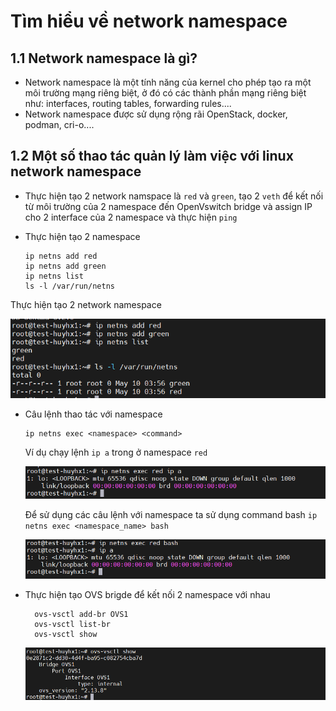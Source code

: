 # Tìm hiểu về network namespace
## 1.1 Network namespace là gì?
- Network namespace là một tính năng của kernel cho phép tạo ra một môi trường mạng riêng biệt, ở đó có các thành phần mạng riêng biệt như: interfaces, routing tables, forwarding rules....
- Network namespace được sử dụng rộng rãi OpenStack, docker, podman, cri-o....
## 1.2 Một số thao tác quản lý làm việc với linux network namespace
- Thực hiện tạo 2 network namspace là `red` và `green`, tạo 2 `veth` để kết nối từ môi trường của 2 namespace đến OpenVswitch bridge và assign IP cho 2 interface của 2 namespace và thực hiện `ping`
 
 + Thực hiện tạo 2 namespace
   ```
   ip netns add red
   ip netns add green
   ip netns list
   ls -l /var/run/netns
   ```
  Thực hiện tạo 2 network namespace

  ![alt text](image/network_namespace1.png)

 + Câu lệnh thao tác với namespace 
   ```
   ip netns exec <namespace> <command>
   ```
   Ví dụ chạy lệnh `ip a` trong ở namespace `red`

   ![alt text](image/network_namespace2.png)

   Để sử dụng các câu lệnh với namespace ta sử dụng command bash `ip netns exec <namespace_name> bash`

   ![alt text](image/network_namespace3.png)

 + Thực hiện tạo OVS brigde để kết nối 2 namespace với nhau
   ```
     ovs-vsctl add-br OVS1
     ovs-vsctl list-br
     ovs-vsctl show
   ```
   ![alt text](image/network_namespace4.png)

